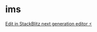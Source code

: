 # ims

[Edit in StackBlitz next generation editor ⚡️](https://stackblitz.com/~/github.com/OceansAI/ims)